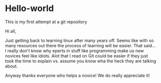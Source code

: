 # Hello-world
This is my first attempt at a git repository

Hi all,

Just getting back to learning linux after many years off.  Seems like with so many resources out there the process of learning will be easier.  That said... I really don't know why eperts in stuff like programming make us new novices feel like idiots.  Alot that I read on Git could be easier if they just took the time to explain vs. assume you know wha the heck they are talking about.  

Anyway thanks everyone who helps a novice! We do really appreciate it! 
